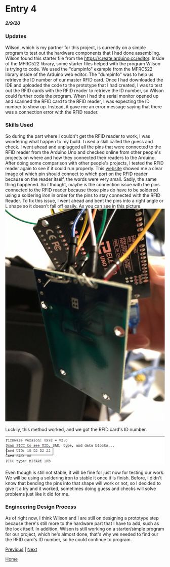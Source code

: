 # Entry 4
##### 2/9/20

### Updates 
Wilson, which is my partner for this project, is currently on a simple program to test out the hardware components that I had done assembling. Wilson found this starter file from the https://create.arduino.cc/editor. Inside of the MFRC522 library, some starter files helped with the program Wilson is trying to code. We used the "dumpinfo" example from the MFRC522 library inside of the Arduino web editor. The "dumpinfo" was to help us retrieve the ID number of our master RFID card. Once I had downloaded the IDE and uploaded the code to the prototype that I had created, I was to test out the RFID cards with the RFID reader to retrieve the ID number, so Wilson could further code the program. When I had the serial monitor opened up and scanned the RFID card to the RFID reader, I was expecting the ID number to show up. Instead, it gave me an error message saying that there was a connection error with the RFID reader.

### Skills Used 
So during the part where I couldn't get the RFID reader to work, I was wondering what happen to my build. I used a skill called the guess and check. I went ahead and unplugged all the pins that were connected to the RFID reader from the Arduino Uno and checked online from other people's projects on where and how they connected their readers to the Arduino. After doing some comparison with other people's projects, I tested the RFID reader again to see if it could run properly. This [website](https://www.instructables.com/id/Arduino-Wiring-and-Programming-of-RFID-Sensor/) showed me a clear image of which pin should connect to which port on the RFID reader because on the reader itself, the words were very small. Sadly, the same thing happened. So I thought, maybe is the connection issue with the pins connected to the RFID reader because those pins do have to be soldered using a soldering iron in order for the pins to stay connected with the RFID Reader. To fix this issue, I went ahead and bent the pins into a right angle or L shape so it doesn't fall off easily. As you can see in this picture.
<img src = "Readerpin.jpg"></img> 

Luckily, this method worked, and we got the RFID card's ID number.

<img src = "serial.png"></img> 

Even though is still not stable, it will be fine for just now for testing our work. We will be using a soldering iron to stable it once it is finish. Before, I didn't know that bending the pins into that shape will work or not, so I decided to give it a try and it worked, sometimes doing guess and checks will solve problems just like it did for me. 

### Engineering Design Process
As of right now, I think Wilson and I are still on designing a prototype step because there's still more to the hardware part that I have to add, such as the lock itself. In addition, Wilson is still working on a starter/simple program for our project, which he's almost done, that's why we needed to find our the RFID card's ID number, so he could continue to program. 




[Previous](entry03.md) | [Next](entry05.md)

[Home](../README.md)